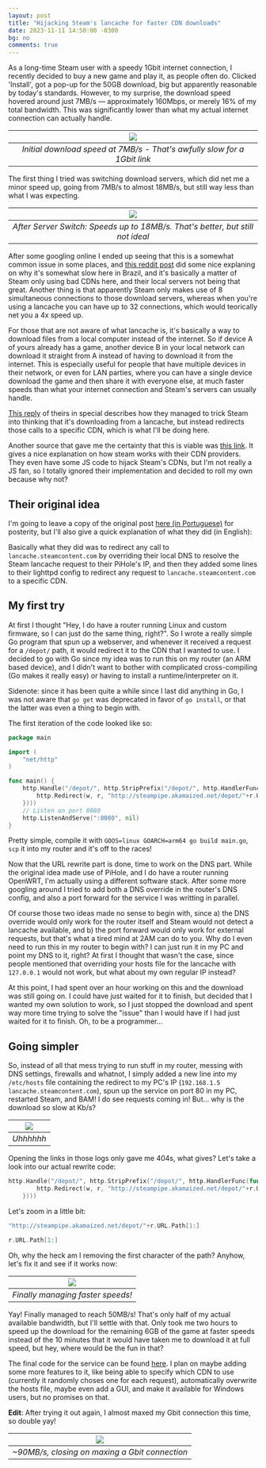 ```yaml
---
layout: post
title: "Hijacking Steam's lancache for faster CDN downloads"
date: 2023-11-11 14:50:00 -0300
bg: no
comments: true
---
```


As a long-time Steam user with a speedy 1Gbit internet connection, I recently decided to buy a new game and play it, as people often do. Clicked 'Install', got a pop-up for the 50GB download, big but apparently reasonable by today's standards. However, to my surprise, the download speed hovered around just 7MB/s — approximately 160Mbps, or merely 16% of my total bandwidth. This was significantly lower than what my actual internet connection can actually handle.

| <img src="{{ site.baseurl }}/images/steam-hijack/steam_download_rec.jpg"> |
| :-----------------------------------------------------------------------: |
| _Initial download speed at 7MB/s - That's awfully slow for a 1Gbit link_  |

The first thing I tried was switching download servers, which did net me a minor speed up, going from 7MB/s to almost 18MB/s, but still way less than what I was expecting.

|    <img src="{{ site.baseurl }}/images/steam-hijack/steam_download_sp.jpg">    |
| :----------------------------------------------------------------------------: |
| _After Server Switch: Speeds up to 18MB/s. That's better, but still not ideal_ |

After some googling online I ended up seeing that this is a somewhat common issue in some places, and [this reddit post](https://www.reddit.com/r/InternetBrasil/comments/urc1hv/para_quem_tiver_problemas_com_a_velocidade_de/) did some nice explaning on why it's somewhat slow here in Brazil, and it's basically a matter of Steam only using bad CDNs here, and their local servers not being that great. Another thing is that apparently Steam only makes use of 8 simultaneous connections to those download servers, whereas when you're using a lancache you can have up to 32 connections, which would teorically net you a 4x speed up.

For those that are not aware of what lancache is, it's basically a way to download files from a local computer instead of the internet. So if device A of yours already has a game, another device B in your local network can download it straight from A instead of having to download it from the internet. This is especially useful for people that have multiple devices in their network, or even for LAN parties, where you can have a single device download the game and then share it with everyone else, at much faster speeds than what your internet connection and Steam's servers can usually handle.

[This reply](https://www.reddit.com/r/InternetBrasil/comments/urc1hv/para_quem_tiver_problemas_com_a_velocidade_de/i8xphyr/) of theirs in special describes how they managed to trick Steam into thinking that it's downloading from a lancache, but instead redirects those calls to a specific CDN, which is what I'll be doing here.

Another source that gave me the certainty that this is viable was [this link](https://opensourcelan.com/blog/2016/07/01/steam-cdn/). It gives a nice explanation on how steam works with their CDN providers. They even have some JS code to hijack Steam's CDNs, but I'm not really a JS fan, so I totally ignored their implementation and decided to roll my own because why not?

## Their original idea

I'm going to leave a copy of the original post [here (in Portuguese)](https://gist.github.com/igormp/7d30b4eb5ae59e9151574210b07584d2) for posterity, but I'll also give a quick explanation of what they did (in English):

Basically what they did was to redirect any call to `lancache.steamcontent.com` by overriding their local DNS to resolve the Steam lancache request to their PiHole's IP, and then they added some lines to their lighttpd config to redirect any request to `lancache.steamcontent.com` to a specific CDN.

## My first try

At first I thought "Hey, I do have a router running Linux and custom firmware, so I can just do the same thing, right?". So I wrote a really simple Go program that spun up a webserver, and whenever it received a request for a `/depot/` path, it would redirect it to the CDN that I wanted to use. I decided to go with Go since my idea was to run this on my router (an ARM based device), and I didn't want to bother with complicated cross-compiling (Go makes it really easy) or having to install a runtime/interpreter on it.

Sidenote: since it has been quite a while since I last did anything in Go, I was not aware that `go get` was deprecated in favor of `go install`, or that the latter was even a thing to begin with.

The first iteration of the code looked like so:

```go
package main

import (
	"net/http"
)

func main() {
	http.Handle("/depot/", http.StripPrefix("/depot/", http.HandlerFunc(func(w http.ResponseWriter, r *http.Request) {
		http.Redirect(w, r, "http://steampipe.akamaized.net/depot/"+r.URL.Path[1:], http.StatusFound)
	})))
	// Listen on port 8080
	http.ListenAndServe(":8080", nil)
}
```

Pretty simple, compile it with `GOOS=linux GOARCH=arm64 go build main.go`, `scp` it into my router and it's off to the races!

Now that the URL rewrite part is done, time to work on the DNS part. While the original idea made use of PiHole, and I do have a router running OpenWRT, I'm actually using a different software stack. After some more googling around I tried to add both a DNS override in the router's DNS config, and also a port forward for the service I was writting in parallel.

Of course those two ideas made no sense to begin with, since a) the DNS override would only work for the router itself and Steam would not detect a lancache available, and b) the port forward would only work for external requests, but that's what a tired mind at 2AM can do to you. Why do I even need to run this in my router to begin with? I can just run it in my PC and point my DNS to it, right? At first I thought that wasn't the case, since people mentioned that overriding your hosts file for the lancache with `127.0.0.1` would not work, but what about my own regular IP instead?

At this point, I had spent over an hour working on this and the download was still going on. I could have just waited for it to finish, but decided that I wanted my own solution to work, so I just stopped the download and spent way more time trying to solve the "issue" than I would have if I had just waited for it to finish. Oh, to be a programmer...

## Going simpler

So, instead of all that mess trying to run stuff in my router, messing with DNS settings, firewalls and whatnot, I simply added a new line into my `/etc/hosts` file containing the redirect to my PC's IP (`192.168.1.5 lancache.steamcontent.com`), spun up the service on port 80 in my PC, restarted Steam, and BAM! I do see requests coming in! But... why is the download so slow at Kb/s?

| <img src="{{ site.baseurl }}/images/steam-hijack/broken_downloads.jpg"> |
| :---------------------------------------------------------------------: |
|                                _Uhhhhhh_                                |

Opening the links in those logs only gave me 404s, what gives? Let's take a look into our actual rewrite code:

```go
http.Handle("/depot/", http.StripPrefix("/depot/", http.HandlerFunc(func(w http.ResponseWriter, r *http.Request) {
		http.Redirect(w, r, "http://steampipe.akamaized.net/depot/"+r.URL.Path[1:], http.StatusFound)
	})))
```

Let's zoom in a little bit:

```go
"http://steampipe.akamaized.net/depot/"+r.URL.Path[1:]
```

```go
r.URL.Path[1:]
```

Oh, why the heck am I removing the first character of the path? Anyhow, let's fix it and see if it works now:

| <img src="{{ site.baseurl }}/images/steam-hijack/working_500mbps.jpg"> |
| :--------------------------------------------------------------------: |
|                   _Finally managing faster speeds!_                    |

Yay! Finally managed to reach 50MB/s! That's only half of my actual available bandwidth, but I'll settle with that. Only took me two hours to speed up the download for the remaining 6GB of the game at faster speeds instead of the 10 minutes that it would have taken me to download it at full speed, but hey, where would be the fun in that?

The final code for the service can be found [here](https://github.com/igormp/steam-lancache-hijack). I plan on maybe adding some more features to it, like being able to specify which CDN to use (currently it randomly choses one for each request), automatically overwrite the hosts file, maybe even add a GUI, and make it available for Windows users, but no promises on that.

**Edit**: After trying it out again, I almost maxed my Gbit connection this time, so double yay!

| <img src="{{ site.baseurl }}/images/steam-hijack/almost_gbit.jpg"> |
| :----------------------------------------------------------------: |
|           _~90MB/s, closing on maxing a Gbit connection_           |
